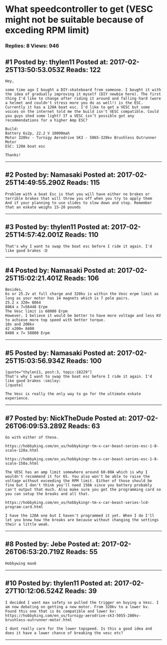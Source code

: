 # What speedcontroller to get (VESC might not be suitable because of exceding RPM limit)

### Replies: 8 Views: 946

## \#1 Posted by: thylen11 Posted at: 2017-02-25T13:50:53.053Z Reads: 122

```
Hey,

some time ago I bought a DIY-skateboard from someone. I bought it with the idea of gradually improving it myself (DIY newbie here). The first thing I'd like to change after riding it around and falling hard (wore a helmet and couldn't stress more you do as well!) is the ESC. Currently it has a 120A boat esc. I'd like to get a VESC but some voices on the internet told me the build isn't VESC compatible. Could you guys shed some light? If a VESC isn’t possible got any recommendations for a higher Amp ESC?

Build:
Battery 6s2p, 22.2 V 10000mah
Motor 320kv - Turnigy Aerodrive SK3 - 5065-320kv Brushless Outrunner Motor
ESC: 120A boat esc

Thanks!
```

---
## \#2 Posted by: Namasaki Posted at: 2017-02-25T14:49:55.290Z Reads: 115

```
Problem with a boat Esc is that you will have either no brakes or terrible brakes that will throw you off when you try to apply them
And if your planning to use slides to slow down and stop. Remember that an eskate weighs 15-20 pounds
```

---
## \#3 Posted by: thylen11 Posted at: 2017-02-25T14:57:42.001Z Reads: 110

```
That's why I want to swap the boat esc before I ride it again. I'd like good brakes :D
```

---
## \#4 Posted by: Namasaki Posted at: 2017-02-25T15:02:21.401Z Reads: 106

```
Besides,
6s or 25.2v at full charge and 320kv is within the Vesc erpm limit as long as your motor has 14 magnets which is 7 pole pairs. 
25.2 x 320= 8064
8064 x 7=56448 Erpm 
The Vesc limit is 60000 Erpm 
However, I believe it would be better to have more voltage and less KV to achieve more top speed with better torque. 
10s and 200kv
42 x200= 8400
8400 x 7= 58800 Erpm
```

---
## \#5 Posted by: Namasaki Posted at: 2017-02-25T15:03:56.934Z Reads: 100

```
[quote="thylen11, post:3, topic:18229"]
That's why I want to swap the boat esc before I ride it again. I'd like good brakes :smiley:
[/quote]

The Vesc is really the only way to go for the ultimate eskate experience.
```

---
## \#7 Posted by: NickTheDude Posted at: 2017-02-26T06:09:53.289Z Reads: 63

```
Go with either of these.

https://hobbyking.com/en_us/hobbykingr-tm-x-car-beast-series-esc-1-8-scale-120a.html

https://hobbyking.com/en_us/hobbykingr-tm-x-car-beast-series-esc-1-8-scale-150a.html

The VESC has an amp limit somewhere around 60-80A which is why I wouldn't recommend it for 6S. You also won't be able to raise the voltage without exceeding the RPM limit. Either of those should be fine but I don't think you'll need 150A since you battery probably can't output that much. Also make sure you get the programming card so you can setup the breaks and all that.

https://hobbyking.com/en_us/hobbykingr-tm-x-car-beast-series-lcd-program-card.html

I have the 120A one but I haven't programmed it yet. When I do I'll let you know how the breaks are because without changing the settings their a little weak.
```

---
## \#8 Posted by: Jebe Posted at: 2017-02-26T06:53:20.719Z Reads: 55

```
Hobbywing max6
```

---
## \#10 Posted by: thylen11 Posted at: 2017-02-27T10:12:06.524Z Reads: 39

```
I decided I want max safety so pulled the trigger on buying a Vesc. I am now debating on getting a new motor. From 320kv to a lower kv. Found this one that is 6s compatible and lower kv: https://hobbyking.com/en_us/turnigy-aerodrive-sk3-5055-280kv-brushless-outrunner-motor.html

I dont really care for the lower topspeed. Is this a good idea and does it have a lower chance of breaking the vesc etc?
```

---
